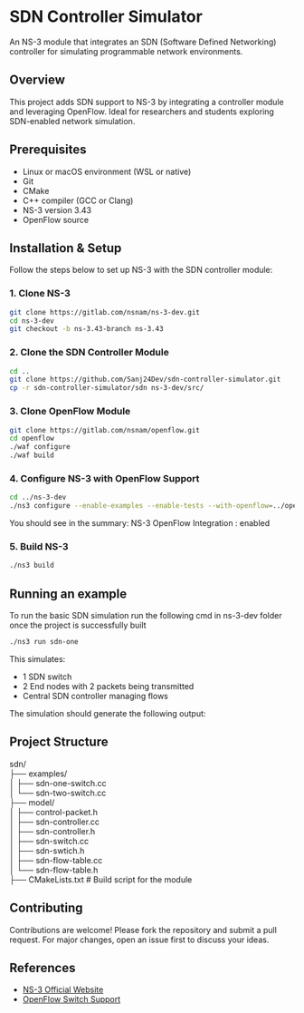 # SDN Controller Simulator

An NS-3 module that integrates an SDN (Software Defined Networking) controller for simulating programmable network environments.

## Overview

This project adds SDN support to NS-3 by integrating a controller module and leveraging OpenFlow. Ideal for researchers and students exploring SDN-enabled network simulation.

## Prerequisites

- Linux or macOS environment (WSL or native)
- Git
- CMake
- C++ compiler (GCC or Clang)
- NS-3 version 3.43
- OpenFlow source

## Installation & Setup

Follow the steps below to set up NS-3 with the SDN controller module:

### 1. Clone NS-3

```bash
git clone https://gitlab.com/nsnam/ns-3-dev.git
cd ns-3-dev
git checkout -b ns-3.43-branch ns-3.43
```

### 2. Clone the SDN Controller Module
```bash
cd ..
git clone https://github.com/Sanj24Dev/sdn-controller-simulator.git
cp -r sdn-controller-simulator/sdn ns-3-dev/src/
```

### 3. Clone OpenFlow Module
```bash
git clone https://gitlab.com/nsnam/openflow.git
cd openflow
./waf configure
./waf build
```

### 4. Configure NS-3 with OpenFlow Support
```bash
cd ../ns-3-dev
./ns3 configure --enable-examples --enable-tests --with-openflow=../openflow
```
You should see in the summary: NS-3 OpenFlow Integration : enabled

### 5. Build NS-3
```bash
./ns3 build
```

## Running an example
To run the basic SDN simulation run the following cmd in ns-3-dev folder once the project is successfully built
```bash
./ns3 run sdn-one
```
This simulates:
<ul>
  <li>1 SDN switch</li>
  <li>2 End nodes with 2 packets being transmitted</li>
  <Li>Central SDN controller managing flows</Li>
</ul>
The simulation should generate the following output:


## Project Structure
sdn/ <br>
├── examples/ <br>
│ ├── sdn-one-switch.cc <br>
│ └── sdn-two-switch.cc <br>
├── model/ <br>
│ ├── control-packet.h <br>
│ ├── sdn-controller.cc <br>
│ ├── sdn-controller.h <br>
│ ├── sdn-switch.cc <br>
│ ├── sdn-swtich.h <br>
│ ├── sdn-flow-table.cc <br>
│ └── sdn-flow-table.h <br>
├── CMakeLists.txt # Build script for the module <br>

## Contributing

Contributions are welcome! Please fork the repository and submit a pull request. For major changes, open an issue first to discuss your ideas.

## References

- [NS-3 Official Website](https://www.nsnam.org/)
- [OpenFlow Switch Support](https://www.nsnam.org/docs/models/html/openflow-switch.html)

























